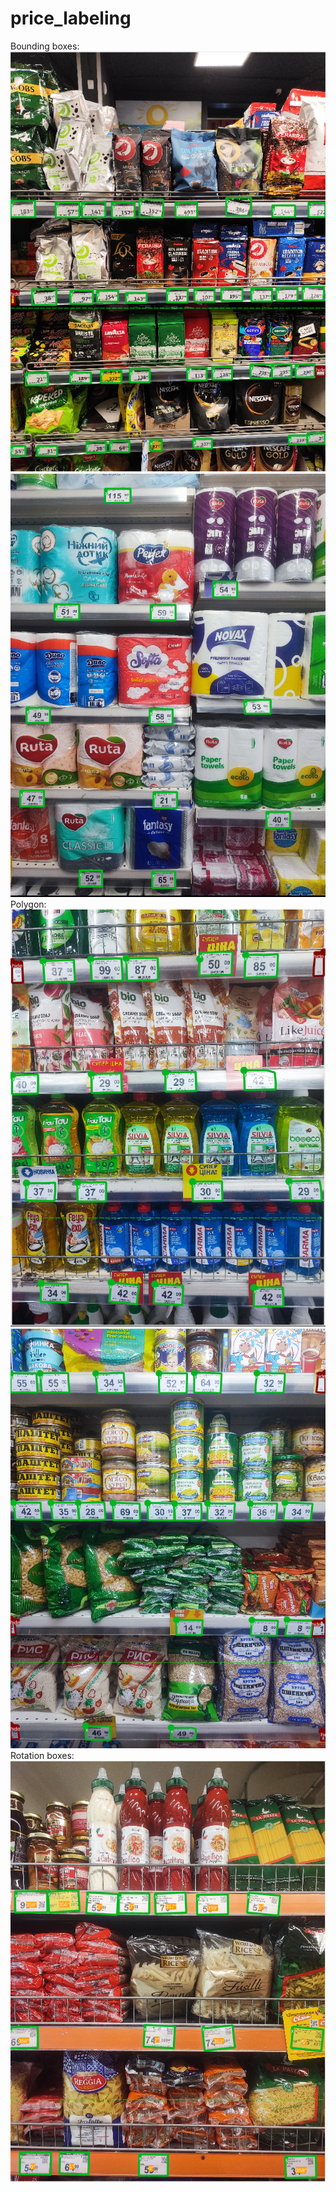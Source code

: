# price_labeling

Bounding boxes: 
<br>
<img src="samples/Screenshot from 2025-01-16 17-22-03.png" width="512"/>
<br>
<img src="samples/Screenshot from 2025-01-16 17-34-21.png" width="512"/>
<br>
Polygon:
<br>
<img src="samples/Screenshot from 2025-01-16 17-34-42.png" width="512"/>
<br>
<img src="samples/Screenshot from 2025-01-16 17-22-58.png" width="512"/>
<br>
Rotation boxes:
<br>
<img src="samples/Screenshot from 2025-01-16 17-33-57.png" width="512"/>
